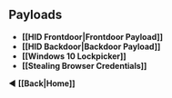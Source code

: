 Payloads
---
* **[[HID Frontdoor|Frontdoor Payload]]**
* **[[HID Backdoor|Backdoor Payload]]**
* **[[Windows 10 Lockpicker]]**
* **[[Stealing Browser Credentials]]**

&#9664;  **[[Back|Home]]**
